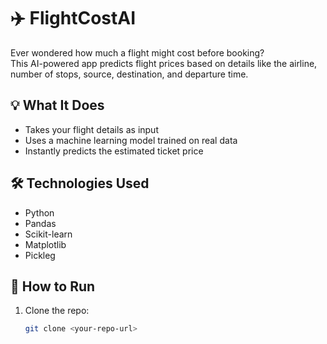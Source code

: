 # ✈️ FlightCostAI

Ever wondered how much a flight might cost before booking?  
This AI-powered app predicts flight prices based on details like the airline, number of stops, source, destination, and departure time.

## 💡 What It Does
- Takes your flight details as input
- Uses a machine learning model trained on real data
- Instantly predicts the estimated ticket price

## 🛠 Technologies Used

- Python
- Pandas
- Scikit-learn
- Matplotlib
- Pickleg

## 🚀 How to Run
1. Clone the repo:
   ```bash
   git clone <your-repo-url>
